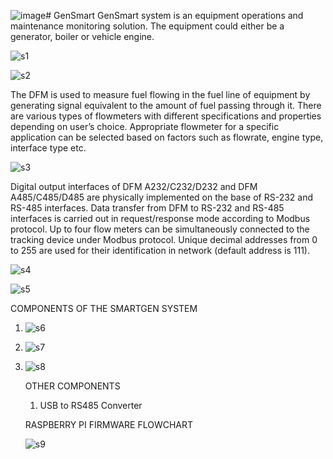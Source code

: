 ![image](https://github.com/Paulsustain/GenSmart/assets/90159980/e0d26685-799b-4bd2-9ca3-0bf1fbe89cfc)# GenSmart
GenSmart system is an equipment operations and maintenance monitoring solution. The equipment  could either be a generator, boiler or vehicle engine.

![s1](https://github.com/Paulsustain/GenSmart/assets/90159980/d6cb4c23-a4a4-4b0b-a8d2-51d43a20be36)



![s2](https://github.com/Paulsustain/GenSmart/assets/90159980/326d5285-626f-405b-9a64-54b32eb62ed8)

The DFM is used to measure fuel flowing in the fuel line of equipment by generating signal equivalent to the amount of fuel passing through it. There are various types of flowmeters with different specifications and properties depending on user’s choice. Appropriate flowmeter for a specific application can be selected based on factors such as flowrate, engine type, interface type etc. 


![s3](https://github.com/Paulsustain/GenSmart/assets/90159980/c5f0c6ab-d018-42b9-b38e-7ec6464136e3)


Digital output interfaces of DFM A232/C232/D232 and DFM A485/C485/D485 are physically implemented on the base of RS-232 and RS-485 interfaces. Data transfer from DFM to RS-232 and RS-485 interfaces is carried out in request/response mode according to Modbus protocol. Up to four flow meters can be simultaneously connected to the tracking device under Modbus protocol. Unique decimal addresses from 0 to 255 are used for their identification in network (default address is 111).

![s4](https://github.com/Paulsustain/GenSmart/assets/90159980/6d86edc2-a8d8-4b65-8723-0fc53c64a8c5)


![s5](https://github.com/Paulsustain/GenSmart/assets/90159980/46b573fc-a8f5-4598-bf5a-de06392e6e93)

COMPONENTS OF THE SMARTGEN SYSTEM



1. ![s6](https://github.com/Paulsustain/GenSmart/assets/90159980/a6661d1a-8038-445c-8dc1-84fe072f4987)

2. ![s7](https://github.com/Paulsustain/GenSmart/assets/90159980/2ee821b3-db32-41f8-9994-6ed0873ec6a9)
3. ![s8](https://github.com/Paulsustain/GenSmart/assets/90159980/82de86ee-4513-4954-83cb-ec3744dd66cd)

   
   OTHER COMPONENTS
   1. USB to RS485 Converter

    RASPBERRY PI FIRMWARE FLOWCHART

   ![s9](https://github.com/Paulsustain/GenSmart/assets/90159980/871837a2-c6fa-4cd2-a732-ea823e64fa05)



